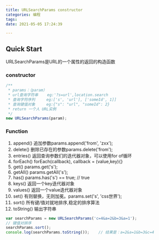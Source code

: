 ```yaml
---
title: URLSearchParams constructor
categories: 编程
tags:
date: 2021-05-05 17:24:39

---
```



## Quick Start
URLSearchParams是URL的一个属性的返回的构造函数

### constructor
``` javascript
/**
 * params：（param）
 * url查询字符串    eg:'?s=url',location.search
 * 查询字符序列     eg:['s', 'url'], ['someId', 1]]
 * 查询键值对象     eg:{"s": "url", "someId": 2}
 * return 一个人 URL实例
 */  
new URLSearchParams(param);
```

### Function

1. append()     追加参数params.append('from', 'zxx');
2. delete()     删除已存在的参数params.delete('from');
3. entries()    返回查询参数们的迭代器对象，可以使用for of循环
4. forEach()    forEach(callback), callback = (value,key){}
5. get()        params.get('s');
6. getAll()     params.getAll('s');
7. has()        params.has('s') == true;    // true
8. keys()       返回一个key迭代器对象
9. values()     返回一个value迭代器对象
10. set()       有则替换，无则加冕。params.set('s', 'css世界');
11. sort()      所有键/值对就地排序,稳定的排序算法
12. toString()  输出字符串

``` javascript
var searchParams = new URLSearchParams('c=4&a=2&b=3&a=1'); 
// 键值对排序
searchParams.sort();
console.log(searchParams.toString());    // 结果是：a=2&a=1&b=3&c=4
```